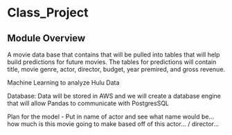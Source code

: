 # Class_Project

## Module Overview
A movie data base that contains that will be pulled into tables that will help build predictions for future movies. The tables for predictions will contain title, movie genre, actor, director, budget, year premired, and gross revenue. 

Machine Learning to analyze Hulu Data

Database: Data will be stored in AWS and we will create a database engine that will allow Pandas to communicate with PostgresSQL


Plan for the model - Put in name of actor and see what name would be… how much is this movie going to make based off of this actor… / director… 
